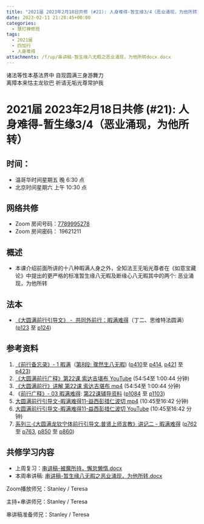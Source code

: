 ```yaml
---
title: "2021届 2023年2月18日共修 (#21): 人身难得-暂生缘3/4（恶业涌现，为他所转）"
date: 2023-02-11 21:28:45+00:00
categories:
  - 慧灯禅修班
tags:
  - 2021届
  - 四加行
  - 人身难得
attachments: /f/up/串讲稿-暂生缘八无暇之恶业涌现，为他所转docx.docx
---
```

<!--StartFragment-->

诸法等性本基法界中 自现圆满三身游舞力\
离障本来怙主龙钦巴 祈请无垢光尊常护我

# 2021届 2023年2月18日共修 (#21): 人身难得-暂生缘3/4（恶业涌现，为他所转）

## 时间：

* 温哥华时间星期五 晚 6:30 点
* 北京时间星期六 上午 10:30 点

## 网络共修

* Zoom 房间号码：[7789995278](https://us02web.zoom.us/j/7789995278?pwd=VjZmbWJFY2k2K0E5RVB2cTNIQmhqUT09)
* Zoom 房间密码： 19621211

## 概述

* 本课介绍前面所讲的十八种暇满人身之外，全知法王无垢光尊者在《如意宝藏论》中提出的更严格的标准暂生缘八无暇及断缘心八无暇其中的两个: 恶业涌现，为他所转

## 法本

* [《](https://huidengchanxiu.net/refs/qxgs/qxgs-03xm)[大圆满前行引导文》 -  共同外前行：暇满难得](https://huidengchanxiu.net/books/dymqx/#%E4%B8%80%E6%9A%87%E6%BB%A1%E9%9A%BE%E5%BE%97)（丁二、思维特法圆满）([p123](https://huidengchanxiu.net/books/dymqx/#p123) 至 [p124](https://huidengchanxiu.net/books/dymqx/#p124))

## 参考资料

1. [《前行备忘录》- 1 暇满](https://huidengchanxiu.net/refs/qxbwl/qxxl4-01xm)（[第8段: 骤然生八无暇](https://huidengchanxiu.net/refs/qxbwl/qxxl4-01xm/#%E9%AA%A4%E7%84%B6%E7%94%9F%E5%85%AB%E6%97%A0%E6%9A%87)) ([p410](https://huidengchanxiu.net/refs/qxbwl/qxxl4-01xm/#p410)至 [p414](https://huidengchanxiu.net/refs/qxbwl/qxxl4-01xm/#p414), [p421](https://huidengchanxiu.net/refs/qxbwl/qxxl4-01xm/#p421) 至 [p423](https://huidengchanxiu.net/refs/qxbwl/qxxl4-01xm/#p423))
2. [《大圆满前行广释》第22课 索达吉堪布 YouTube](https://www.youtube.com/watch?v=7KE5jt3-vw8) (54:54至 1:00:44 分钟)
3. [《大圆满前行》讲解 第22课 索达吉堪布 mp4](https://s3.ca-central-1.wasabisys.com/hddata/f.huidengchanxiu.net/jmy/007-%E5%A4%A7%E5%9C%86%E6%BB%A1%E5%89%8D%E8%A1%8C%E5%B9%BF%E9%87%8A/007-%E5%89%8D%E8%A1%8C%E5%B9%BF%E9%87%8A%E8%A7%86%E9%A2%91/%e3%80%8a%e5%a4%a7%e5%9c%86%e6%bb%a1%e5%89%8d%e8%a1%8c%e3%80%8b%e8%ae%b2%e8%a7%a3%e7%ac%ac22%e8%af%be.mp4) (54:54至 1:00:44 分钟)
4. 《[前行广释》- 03 暇满难得](https://huidengchanxiu.net/refs/qxgs/fudao/qxgsfd-03xm): [第22课辅导资料](https://huidengchanxiu.net/refs/qxgs/fudao/qxgsfd-03xm/#%E5%89%8D%E8%A1%8C%E5%B9%BF%E9%87%8A%E7%AC%AC22%E8%AF%BE%E8%BE%85%E5%AF%BC%E8%B5%84%E6%96%99) ([p1084](https://huidengchanxiu.net/refs/qxgs/fudao/qxgsfd-03xm/#p1084) 至 [p1103](https://huidengchanxiu.net/refs/qxgs/fudao/qxgsfd-03xm/#p1103))
5. [大圆满前行引导文-暇满难得11-益西彭措仁波切 mp4](https://s3.ca-central-1.wasabisys.com/hddata/f.huidengchanxiu.net/jmy/xmfw/s3/02/%e5%89%8d%e8%a1%8c%e5%bc%95%e5%af%bc%e6%96%87-%e6%9a%87%e6%bb%a1%e9%9a%be%e5%be%9711.mp4) (10:45至16:42 分钟)
6. [大圆满前行引导文-暇满难得11-益西彭措仁波切 YouTube](https://www.youtube.com/watch?v=gsjaZna0YRw&list=PL7aUyQTIJqAhd5VvMC0Ll__8JInqzft2t&index=26) (10:45至16:42 分钟)
7. [系列三·《大圆满龙钦宁体前行引导文.普贤上师言教》讲记二 - 暇满难得](https://huidengchanxiu.net/refs/xmfw/s3-ydw2-xmnd) ([p762](https://huidengchanxiu.net/refs/xmfw/s3-ydw2-xmnd/#p762) 至 [p763](https://huidengchanxiu.net/refs/xmfw/s3-ydw2-xmnd/#p763), [p850](https://huidengchanxiu.net/refs/xmfw/s3-ydw2-xmnd/#p850) 至 [p860](https://huidengchanxiu.net/refs/xmfw/s3-ydw2-xmnd/#p850))

## **共修学习内容**

* 上周复习：[串讲稿-被魔所持，懈怠懒惰.docx](https://www.huidengvan.com/f/up/%E4%B8%B2%E8%AE%B2%E7%A8%BF-%E8%A2%AB%E9%AD%94%E6%89%80%E6%8C%81%EF%BC%8C%E6%87%88%E6%80%A0%E6%87%92%E6%83%B0.docx)
* 本周串讲稿: [串讲稿-暂生缘八无暇之恶业涌现，为他所转.docx](/f/up/串讲稿-暂生缘八无暇之恶业涌现，为他所转docx.docx)



Zoom播放师兄：Stanley / Teresa

主持+串讲师兄：Stanley / Teresa

串讲稿准备师兄：Stanley / Teresa

<!--EndFragment-->